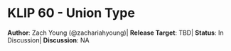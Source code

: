 # KLIP 60 - Union Type

**Author**: Zach Young (@zachariahyoung)| 
**Release Target**: TBD| 
**Status**: In Discussion| 
**Discussion**: NA


